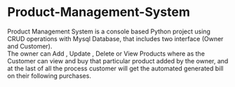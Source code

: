 # Product-Management-System
Product Management System is a console based Python project using CRUD operations with Mysql Database, that includes two interface (Owner and Customer).  
The owner can Add , Update , Delete or View Products where as the Customer can view and buy that particular product added by the owner, and at the last of all the process customer will get the automated generated bill on their following purchases.
